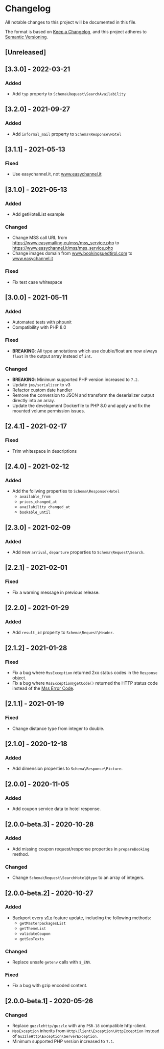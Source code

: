 # Changelog

All notable changes to this project will be documented in this file.

The format is based on [Keep a Changelog](https://keepachangelog.com/en/1.1.0/),
and this project adheres to [Semantic Versioning](https://semver.org/spec/v2.0.0.html).

## [Unreleased]

## [3.3.0] - 2022-03-21

### Added

- Add `typ` property to `Schema\Request\SearchAvailability`

## [3.2.0] - 2021-09-27

### Added

- Add `informal_mail` property to `Schema\Response\Hotel`

## [3.1.1] - 2021-05-13

### Fixed

- Use easychannel.it, not www.easychannel.it

## [3.1.0] - 2021-05-13

### Added

- Add getHotelList example

### Changed

- Change MSS call URL from https://www.easymailing.eu/mss/mss_service.php to https://www.easychannel.it/mss/mss_service.php
- Change images domain from www.bookingsuedtirol.com to www.easychannel.it

### Fixed

- Fix test case whitespace

## [3.0.0] - 2021-05-11

### Added

- Automated tests with phpunit
- Compatibility with PHP 8.0

### Fixed

- **BREAKING**: All type annotations which use double/float are now always `float` in the output array instead of `int`.

### Changed

- **BREAKING**: Minimum supported PHP version increased to `7.2`.
- Update `jms/serializer` to v3
- Refactor custom date handler
- Remove the conversion to JSON and transform the deserializer output directly into an array.
- Update the development Dockerfile to PHP 8.0 and apply and fix the mounted volume permission issues.

## [2.4.1] - 2021-02-17

### Fixed

- Trim whitespace in descriptions

## [2.4.0] - 2021-02-12

### Added

- Add the follwing properties to `Schema\Response\Hotel`
  - `available_from`
  - `prices_changed_at`
  - `availability_changed_at`
  - `bookable_until`

## [2.3.0] - 2021-02-09

### Added

- Add new `arrival`, `departure` properties to `Schema\Request\Search`.

## [2.2.1] - 2021-02-01

### Fixed

- Fix a warning message in previous release.

## [2.2.0] - 2021-01-29

### Added

- Add `result_id` property to `Schema\Request\Header`.

## [2.1.2] - 2021-01-28

### Fixed

- Fix a bug where `MssException` returned 2xx status codes in the `Response` object.
- Fix a bug where `MssException@getCode()` returned the HTTP status code instead of the [Mss Error Code](https://github.com/HGV/mss-php/blob/992225d2ccbaa144464a80572075c29f3d7a470d/src/Bitmask/ErrorCodes.php).

## [2.1.1] - 2021-01-19

### Fixed

- Change distance type from integer to double.

## [2.1.0] - 2020-12-18

### Added

- Add dimension properties to `Schema\Response\Picture`.

## [2.0.0] - 2020-11-05

### Added

- Add coupon service data to hotel response.

## [2.0.0-beta.3] - 2020-10-28

### Added

- Add missing coupon request/response properties in `prepareBooking` method.

### Changed

- Change `Schema\Request\SearchHotel@type` to an array of integers.

## [2.0.0-beta.2] - 2020-10-27

### Added

- Backport every [v1.x](https://github.com/HGV/mss-php/tree/v1.x) feature update, including the following methods:
  - `getMasterpackagesList`
  - `getThemeList`
  - `validateCoupon`
  - `getSeoTexts`

### Changed

- Replace unsafe `getenv` calls with `$_ENV`.

### Fixed

- Fix a bug with gzip encoded content.

## [2.0.0-beta.1] - 2020-05-26

### Changed

- Replace `guzzlehttp/guzzle` with any `PSR-18` compatible http-client.
- `MssException` inherits from `Http\Client\Exception\HttpException` instead of `GuzzleHttp\Exception\ServerException`.
- Minimum supported PHP version increased to `7.1`.
